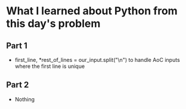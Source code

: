 # What I learned about Python from this day's problem
    
## Part 1
- first_line, *rest_of_lines = our_input.split("\n") to handle AoC inputs where the first line is unique

## Part 2
- Nothing